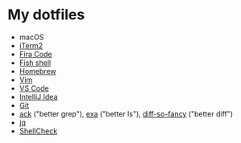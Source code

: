 My dotfiles
===

- macOS
- [iTerm2](https://iterm2.com/)
- [Fira Code](https://github.com/tonsky/FiraCode)
- [Fish shell](https://fishshell.com/)
- [Homebrew](https://brew.sh/)
- [Vim](https://www.vim.org/)
- [VS Code](https://code.visualstudio.com/)
- [IntelliJ Idea](https://www.jetbrains.com/idea/)
- [Git](https://git-scm.com/)
- [ack](https://beyondgrep.com/) ("better grep"), [exa](https://github.com/ogham/exa) ("better ls"), [diff-so-fancy](https://github.com/so-fancy/diff-so-fancy) ("better diff")
- [jq](https://stedolan.github.io/jq/)
- [ShellCheck](https://www.shellcheck.net/)

